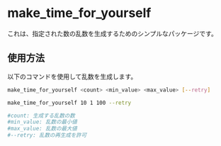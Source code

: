 # make_time_for_yourself

これは、指定された数の乱数を生成するためのシンプルなパッケージです。

## 使用方法

以下のコマンドを使用して乱数を生成します。

```sh
make_time_for_yourself <count> <min_value> <max_value> [--retry]

make_time_for_yourself 10 1 100 --retry

#count: 生成する乱数の数
#min_value: 乱数の最小値
#max_value: 乱数の最大値
#--retry: 乱数の再生成を許可


